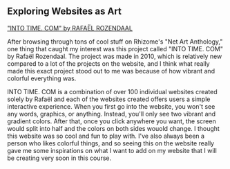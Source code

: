## Exploring Websites as Art

["INTO TIME. COM" by RAFAËL ROZENDAAL](https://anthology.rhizome.org/intotime-com)

After browsing through tons of cool stuff on Rhizome's "Net Art Anthology," one thing that caught my interest was this project called "INTO TIME. COM" by Rafaël Rozendaal. The project was made in 2010, which is relatively new compared to a lot of the projects on the website, and I think what really made this exact project stood out to me was because of how vibrant and colorful everything was.

INTO TIME. COM is a combination of over 100 individual websites created solely by Rafaël and each of the websites created offers users a simple interactive experience. When you first go into the website, you won't see any words, graphics, or anything. Instead, you'll only see two vibrant and gradient colors. After that, once you click anywhere you want, the screen would split into half and the colors on both sides wouold change. I thought this website was so cool and fun to play with. I've also always been a person who likes colorful things, and so seeing this on the website really gave me some inspirations on what I want to add on my website that I will be creating very soon in this course. 
